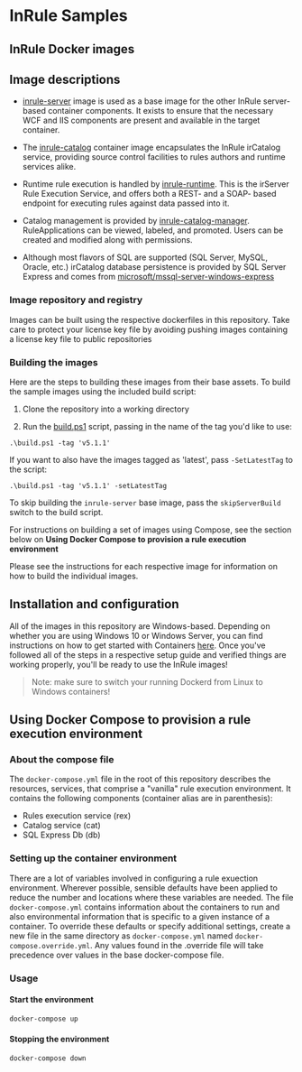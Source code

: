 # InRule Samples

## InRule Docker images

## Image descriptions

* [inrule-server](inrule-server/) image is used as a base image for the other InRule server- based container components. It exists to ensure that the necessary WCF and IIS components are present and available in the target container.

* The [inrule-catalog](inrule-catalog/) container image encapsulates the InRule irCatalog service, providing source control facilities to rules authors and runtime services alike.

* Runtime rule execution is handled by [inrule-runtime](inrule-runtime/). This is the irServer Rule Execution Service, and offers both a REST- and a SOAP- based endpoint for executing rules against data passed into it.

* Catalog management is provided by [inrule-catalog-manager](inrule-catalog-manager/). RuleApplications can be viewed, labeled, and promoted. Users can be created and modified along with permissions.

* Although most flavors of SQL are supported (SQL Server, MySQL, Oracle, etc.) irCatalog database persistence is provided by SQL Server Express and comes from [microsoft/mssql-server-windows-express](https://github.com/Microsoft/sql-server-samples/tree/master/samples/manage/windows-containers/mssql-server-2016-express-sp1-windows)

### Image repository and registry

Images can be built using the respective dockerfiles in this repository. Take care to protect your license key file by avoiding pushing images containing a license key file to public repositories

### Building the images

Here are the steps to building these images from their base assets. To build the sample images using the included build script:

1. Clone the repository into a working directory

2. Run the [build.ps1](/build.ps1) script, passing in the name of the tag you'd like to use:

`.\build.ps1 -tag 'v5.1.1'`

If you want to also have the images tagged as 'latest', pass `-SetLatestTag` to the script:

`.\build.ps1 -tag 'v5.1.1' -setLatestTag`

To skip building the `inrule-server` base image, pass the `skipServerBuild` switch to the build script.

For instructions on building a set of images using Compose, see the section below on **Using Docker Compose to provision a rule execution environment**

Please see the instructions for each respective image for information on how to build the individual images.

## Installation and configuration

All of the images in this repository are Windows-based. Depending on whether you are using Windows 10 or Windows Server,
you can find instructions on how to get started with Containers [here](https://msdn.microsoft.com/en-us/virtualization/windowscontainers/quick_start/quick_start).
Once you've followed all of the steps in a respective setup guide and verified things are working properly, you'll be ready to use the InRule images!

> Note: make sure to switch your running Dockerd from Linux to Windows containers!

## Using Docker Compose to provision a rule execution environment

### About the compose file

The `docker-compose.yml` file in the root of this repository describes the resources, services, that comprise a "vanilla" rule execution environment.
It contains the following components (container alias are in parenthesis):

* Rules execution service (rex)
* Catalog service (cat)
* SQL Express Db (db)

### Setting up the container environment

There are a lot of variables involved in configuring a rule exuection environment. Wherever possible, sensible defaults have been applied to reduce the number and locations where these variables are needed.
The file `docker-compose.yml` contains information about the containers to run and also environmental information that is specific to a given instance of a container. To override these defaults or specify additional settings, create  a new file in the same directory as `docker-compose.yml` named `docker-compose.override.yml`. Any values found in the .override file will take precedence over values in the base docker-compose file.

<!-- 
### Sample `docker-compose.override.yml` file

```data
version: '2.4'

services:
    rex:
        ports:
            - "80:8020"
            - "443:8021"
    cat:
        environment:
            - inrule:repository:service:connectionString "tcp:1433,https://mydb.cloudsomething.net;User Id=sa;Password=12345;Initial Catalog=InRuleCatalog"
```

Environment-specific variables are listed below each with a short description:

* TAG
  * The image tag to use. This should correspond to either `latest` or to a specific version of InRule (e.g., `5.0.16`).
* sa_password
  * Used by the db container to set the SA account password. The value of this is shared with the `catalogPassword` variable (TODO: consolidate variables)
  * Will be set as the **sa** SQL account's password when the **db** container is started. If an existing database is being attached, that databases' sa password will be reset to the provided value.
* CatalogUser
  * The name of the SQL login that the catalog service will use to connect to the catalog database.
* CatalogPassword
  * Same value as `sa_password`, but used by the `cat` container to connect to the Db.
* irCatalogDir (build-time)
  * Specifies the path on the container host to use for copying files needed by the irCatalog web service image.
  * This is one way to run an older version of InRule while still using the latest Docker image.
* irRuntimeDir (build-time)
  * Specifies the path to use when building the rule execution service image.
  * Behaves identically to **irCatalogDir**
* attach_dbs
  * Takes advantage of a host-shared volume mounted at `c:\inrule-catalog-db` on the host, and at `c:\data\` in the container.
  * Copy .MDF and .LDF files into the host's directory
  and they'll be available to the container.
  * A JSON string containing any pre-existing databases to attach to the Db container on startup. Typically, you will specify paths to an already-existing InRuleCatalog Db
  * Example: ```attach_dbs="[{'dbName':'InRuleCatalog', 'dbFiles':['C:\\data\\InRuleCatalog.mdf', 'C:\\data\\InRuleCatalog_log.ldf' ]}]"``` -->

### Usage

#### Start the environment

```cmd
docker-compose up
```

#### Stopping the environment

```cmd
docker-compose down
```
